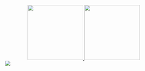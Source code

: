 <div align="center">
<div> <a href="https://github.com/flaviohfsilva">
<img height="178em" src="https://github-readme-stats-sigma-five.vercel.app/api/top-langs/?username=flaviohfsilva&layout=compact&langs_count=7&theme=gruvbox"/>
<img height="178em" src="https://github-readme-stats-sigma-five.vercel.app/api?username=flaviohfsilva&show_icons=true&theme=gruvbox"/>
</div>
</div>

<div>
  <a href="https://www.linkedin.com/in/flaviohfsilva"><img src="https://img.shields.io/badge/-LinkedIn-%230077B5?style=for-the-badge&logo=linkedin&logoColor=white" target="_blank"></a> 
</div>

